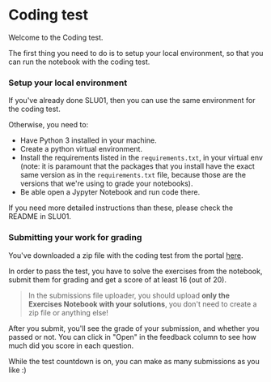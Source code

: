 # Coding test


Welcome to the Coding test.

The first thing you need to do is to setup your local environment, so that you can run the notebook with the coding test.


### Setup your local environment

If you've already done SLU01, then you can use the same environment for the coding test.

Otherwise, you need to:
* Have Python 3 installed in your machine.
* Create a python virtual environment.
* Install the requirements listed in the `requirements.txt`, in your virtual env (note: it is paramount that the packages that you install have the exact same version as in the `requirements.txt` file, because those are the versions that we're using to grade your notebooks).
* Be able open a Jypyter Notebook and run code there.

If you need more detailed instructions than these, please check the README in SLU01.


### Submitting your work for grading

You've downloaded a zip file with the coding test from the portal [here](https://admissions.lisbondatascience.org/candidate/coding-test).

In order to pass the test, you have to solve the exercises from the notebook, submit them for grading and get a score of at least 16 (out of 20).

> In the submissions file uploader, you should upload **only the Exercises Notebook with your solutions**, you don't need to create a zip file or anything else!

After you submit, you'll see the grade of your submission, and whether you passed or not.
You can click in "Open" in the feedback column to see how much did you score in each question.

While the test countdown is on, you can make as many submissions as you like :)

